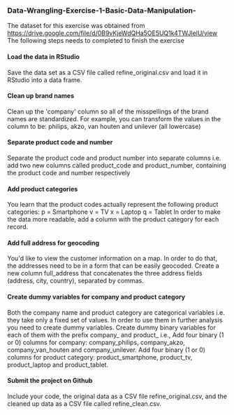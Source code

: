 ### Data-Wrangling-Exercise-1-Basic-Data-Manipulation-
The dataset for this exercise was obtained from https://drive.google.com/file/d/0B9vKjeWdQHa5OE5UQ1k4TWJlelU/view    
The following steps needs to completed to finish the exercise     
#### Load the data in RStudio
Save the data set as a CSV file called refine_original.csv and load it in RStudio into a data frame.  

#### Clean up brand names
Clean up the 'company' column so all of the misspellings of the brand names are standardized. For example, you can transform the values in the column to be: philips, akzo, van houten and unilever (all lowercase)

#### Separate product code and number    
Separate the product code and product number into separate columns i.e. add two new columns called product_code and product_number, containing the product code and number respectively

#### Add product categories  
You learn that the product codes actually represent the following product categories: p = Smartphone v = TV x = Laptop q = Tablet In order to make the data more readable, add a column with the product category for each record.    


#### Add full address for geocoding
You'd like to view the customer information on a map. In order to do that, the addresses need to be in a form that can be easily geocoded. Create a new column full_address that concatenates the three address fields (address, city, country), separated by commas.

#### Create dummy variables for company and product category
Both the company name and product category are categorical variables i.e. they take only a fixed set of values. In order to use them in further analysis you need to create dummy variables. Create dummy binary variables for each of them with the prefix company_ and product_ i.e., Add four binary (1 or 0) columns for company: company_philips, company_akzo, company_van_houten and company_unilever. Add four binary (1 or 0) columns for product category: product_smartphone, product_tv, product_laptop and product_tablet.

#### Submit the project on Github
Include your code, the original data as a CSV file refine_original.csv, and the cleaned up data as a CSV file called refine_clean.csv.
